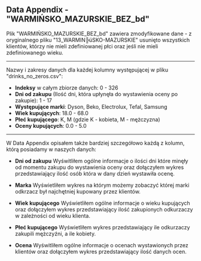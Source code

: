 ## Data Appendix - "WARMIŃSKO_MAZURSKIE_BEZ_bd"

Plik "WARMIŃSKO_MAZURSKIE_BEZ_bd" zawiera zmodyfikowane dane - z oryginalnego pliku "13_WARMIN╠üSKO-MAZURSKIE" usunięto wszystkich klientów, którzy nie mieli zdefiniowanej płci
oraz jeśli nie mieli zdefiniowanego wieku.

---------------
Nazwy i zakresy danych dla każdej kolumny występującej w pliku "drinks_no_zeros.csv":
- **Indeksy** w całym zbiorze danych: 0  -  326
- **Dni od zakupu** (Ilość dni, która upłynęła do wystawienia oceny po zakupie): 1  -  17
- **Występujące marki**: Dyson, Beko, Electrolux, Tefal, Samsung
- **Wiek kupujących**: 18.0  -  68.0
- **Płeć kupującego**: K, M (gdzie K - kobieta, M - mężczyzna)
- **Oceny kupujących**: 0.0  -  5.0

---------------
W Data Appendix opisałem także bardziej szczegółowo każdą z kolumn, którą posiadamy w naszych danych:
- **Dni od zakupu**
Wyświtliłem ogólne informacje o ilości dni które minęły od momentu zakupu do wystawienia oceny oraz dołączyłem wykres przedstawiający ilość osób która w dany dzień wystawiła ocenę.

- **Marka**
Wyświetliłem wykres na którym możemy zobaczyć której marki odkrzacz był najchętniej kupowany przez klientów.

- **Wiek kupującego**
Wyświetliłem ogólne informacje o wieku kupujących oraz dołączyłem wykres przedstawiający ilość zakupionych odkurzaczy w zależności od wieku klienta.

- **Płeć kupującego**
Wyświetliłem wykres przedstawiający ile odkurzaczy zakupili mężczyźni, a ile kobiety.

- **Ocena**
Wyświtliłem ogólne informacje o ocenach wystawionych przez klientów oraz dołączyłem wykres przedstawiający ilość danych ocen.